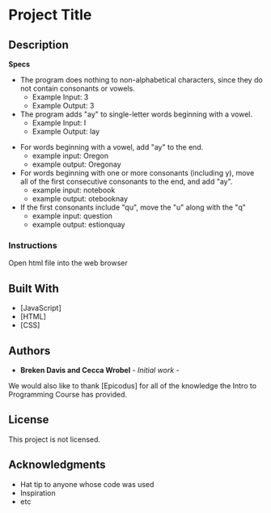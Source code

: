 # Project Title



## Description


**Specs**
- The program does nothing to non-alphabetical characters, since they do not contain consonants or vowels.
  * Example Input: 3
  * Example Output: 3
- The program adds "ay" to single-letter words beginning with a vowel.
  * Example Input: I
  * Example Output: Iay
<!-- - The program adds "-ay" to single-letter words beginning with a consonant.
    * Example Input: M
    * Example Output: M-ay -->
- For words beginning with a vowel, add "ay" to the end.
  * example input: Oregon
  * example output: Oregonay
- For words beginning with one or more consonants (including y), move all of the first consecutive consonants to the end, and add "ay".
  * example input: notebook
  * example output: otebooknay
- If the first consonants include "qu", move the "u" along with the "q"
  * example input: question
  * example output: estionquay


### Instructions

Open html file into the web browser


## Built With

* [JavaScript]
* [HTML]
* [CSS]



## Authors

* **Breken Davis and Cecca Wrobel** - *Initial work* -

We would also like to thank [Epicodus] for all of the knowledge the Intro to Programming Course has provided.

## License

This project is not licensed.

## Acknowledgments

* Hat tip to anyone whose code was used
* Inspiration
* etc
